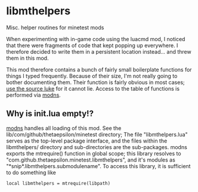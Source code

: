 # libmthelpers
Misc. helper routines for minetest mods

When experimenting with in-game code using the luacmd mod,
I noticed that there were fragments of code that kept popping up everywhere.
I therefore decided to write them in a persistent location instead...
and threw them in this mod.

This mod therefore contains a bunch of fairly small boilerplate functions for things I typed frequently.
Because of their size, I'm not really going to bother documenting them.
Their function is fairly obvious in most cases;
[use the source luke][1] for it cannot lie.
Access to the table of functions is performed via [modns][2].

## Why is init.lua empty!?
[modns][2] handles all loading of this mod.
See the lib/com/github/thetaepsilon/minetest directory;
The file "libmthelpers.lua" serves as the top-level package interface,
and the files within the libmthelpers/ directory and sub-directories are the sub-packages.
modns exports the mtrequire() function in global scope;
this library resolves to "com.github.thetaepsilon.minetest.libmthelpers",
and it's modules as "\*snip\*.libmthelpers.submodulename".
To access this library, it is sufficient to do something like

```
local libmthelpers = mtrequire(libpath)
```



[1]: https://blog.codinghorror.com/learn-to-read-the-source-luke/
[2]: https://github.com/thetaepsilon-gamedev/minetest-mod-modns
